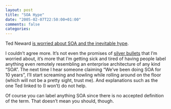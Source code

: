```yaml
---
layout: post
title: "SOA Hype"
date: "2005-02-07T22:50:00+01:00"
comments: false
categories: 
---
```


<p>Ted Neward <a href="http://www.neward.net/ted/weblog/index.jsp?date=20050203#1107473579970">is worried about SOA and the inevitable hype</a>.</p>

<p>I couldn&#8217;t agree more. It&#8217;s not even the promises of <a href="http://www-inst.eecs.berkeley.edu/~maratb/readings/NoSilverBullet.html">silver bullets</a> that I&#8217;m worried about, it&#8217;s more that I&#8217;m getting sick and tired of having people label anything even remotely resembling an enterprise architecture of any kind &#8220;SOA&#8221;. The next time I hear someone claiming &#8220;We&#8217;ve been doing SOA for 10 years&#8221;, I&#8217;ll start screaming and howling while rolling around on the floor (which will not be a pretty sight, trust me). And explanations such as the one Ted linked to (I won&#8217;t) do not help. </p>

<p>Of course you can label anything SOA since there is no accepted definition of the term. That doesn&#8217;t mean you should, though.</p>


